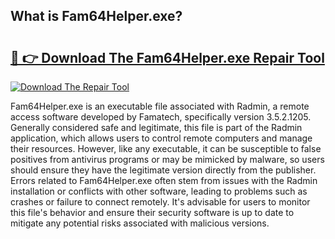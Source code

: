 ## What is Fam64Helper.exe? 

# <h2><a href="https://exedetect.com/download.php?Fam64Helper.exe">🔗 👉 Download The Fam64Helper.exe Repair Tool</a></h2>

[![Download The Repair Tool](https://exedetect.com/download-button.jpg)](https://exedetect.com/download.php?Fam64Helper.exe)

Fam64Helper.exe is an executable file associated with Radmin, a remote access software developed by Famatech, specifically version 3.5.2.1205. Generally considered safe and legitimate, this file is part of the Radmin application, which allows users to control remote computers and manage their resources. However, like any executable, it can be susceptible to false positives from antivirus programs or may be mimicked by malware, so users should ensure they have the legitimate version directly from the publisher. Errors related to Fam64Helper.exe often stem from issues with the Radmin installation or conflicts with other software, leading to problems such as crashes or failure to connect remotely. It's advisable for users to monitor this file's behavior and ensure their security software is up to date to mitigate any potential risks associated with malicious versions.